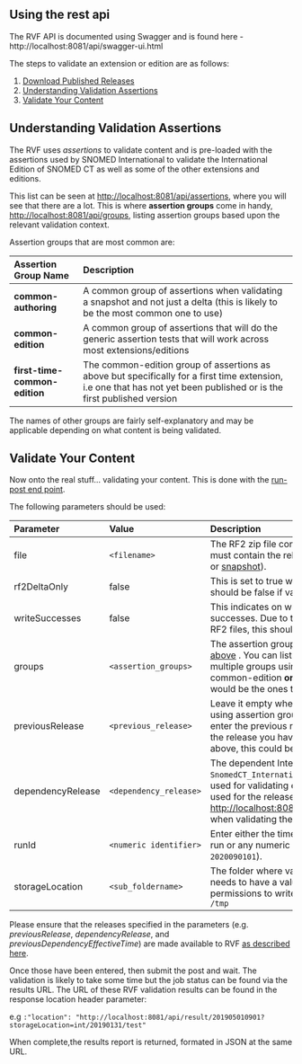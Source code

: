 
Using the rest api
--------------------

The RVF API is documented using Swagger and is found here - http://localhost:8081/api/swagger-ui.html

The steps to validate an extension or edition are as follows:

1. [Download Published Releases](download-published-releases.md)
2. [Understanding Validation Assertions](#understanding-validation-assertions)
3. [Validate Your Content](#validate-your-content)

Understanding Validation Assertions
-----------------------------------

The RVF uses _assertions_ to validate content and is pre-loaded with the assertions used by SNOMED International to validate the International Edition of SNOMED CT as well as some of the other extensions and editions.

This list can be seen at <http://localhost:8081/api/assertions>, where you will see that there are a lot. This is where **assertion groups** come in handy, <http://localhost:8081/api/groups>, listing assertion groups based upon the relevant validation context.

Assertion groups that are most common are:

|Assertion Group Name | Description |
|:------------- |:------------- |
| **common-authoring** | A common group of assertions when validating a snapshot and not just a delta (this is likely to be the most common one to use) |
| **common-edition** |  A common group of assertions that will do the generic assertion tests that will work across most extensions/editions |
| **first-time-common-edition** | The common-edition group of assertions as above but specifically for a first time extension, i.e one that has not yet been published or is the first published version |

The names of other groups are fairly self-explanatory and may be applicable depending on what content is being validated.

Validate Your Content
---------------------

Now onto the real stuff... validating your content. This is done with the [run-post end point](http://localhost:8081/api/swagger-ui.html#!/test45upload45file45controller/runPostTestPackageUsingPOST).

The following parameters should be used:

|Parameter | Value | Description | 
|:------------- |:------------- |:------------- |
| file | `<filename>` | The RF2 zip file containing the content to be validated. This must contain the relevant release type being validated ([delta](https://confluence.ihtsdotools.org/display/DOCGLOSS/delta+release) or [snapshot](https://confluence.ihtsdotools.org/display/DOCGLOSS/snapshot+release)). |
| rf2DeltaOnly | false | This is set to true when a [delta release](https://confluence.ihtsdotools.org/display/DOCGLOSS/delta+release) is being validated. This should be false if validating a [snapshot release](https://confluence.ihtsdotools.org/display/DOCGLOSS/snapshot+release). |
| writeSuccesses | false | This indicates on whether the final report should list the successes. Due to the large amount of data in the international RF2 files, this should be generally set to false. |
| groups | `<assertion_groups>` | The assertion groups to run as part of the validation, shown [above](#select-assertions) . You can list a different group if required, and separate multiple groups using commas. For most cases, first-time-common-edition **or** common-edition **or** common-authoring would be the ones to choose from. |
| previousRelease | `<previous_release>` | Leave it empty when validating without previous release (i.e using assertion group first-time-common-edition) Otherwise enter the previous release version identified by the filename of the release you have previously uploaded (using the example above, this could be `SNOMEDCT_RF2_20200301T110000Z.zip`) |
| dependencyRelease | `<dependency_release>` | The dependent International release version file name (e.g `SnomedCT_InternationalRF2_PRODUCTION_20190731T120000Z.zip`) used for validating extensions only. This is the name of the file used for the release first uploaded and listed at <http://localhost:8081/api/releases>. Note: Leave this empty when validating the international release files.|
| runId | `<numeric identifier>` | Enter either the timestamp for point that this validation is being run or any numeric identifier to be used to identify the job (e.g. `2020090101`). |
| storageLocation | `<sub_foldername>` | The folder where validation reports will be saved to. This needs to have a value and the rvf application must have permissions to write to this location. eg. `int/20190131/test` or `/tmp` |

Please ensure that the releases specified in the parameters (e.g. _previousRelease_, _dependencyRelease_, and _previousDependencyEffectiveTime_) are made available to RVF [as described here](download-published-releases.md).

Once those have been entered, then submit the post and wait. The validation is likely to take some time but the job status can be found via the results URL. The URL of these RVF validation results can be found in the response location header parameter:

e.g `:"location": "http://localhost:8081/api/result/201905010901?storageLocation=int/20190131/test"`

When complete,the results report is returned, formated in JSON at the same URL.
